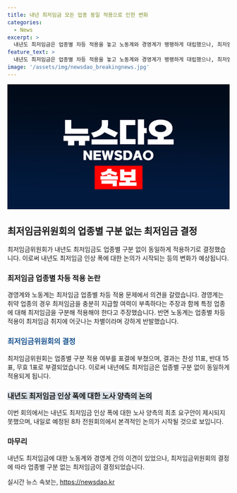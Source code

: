 ```yaml
---
title: 내년 최저임금 모든 업종 동일 적용으로 인한 변화
categories:
  - News
excerpt: >
  내년도 최저임금은 업종별 차등 적용을 놓고 노동계와 경영계가 팽팽하게 대립했으나, 최저임금위원회는 동일한 금액으로 적용하기로 표결을 내리고 노동계에 힘 실어주며 결정됐다. 내년 최저임금 인상 폭에 대한 논의는 내일부터 시작될 예정이다. 최저임금을 놓고 노동계와 경영계는 의견이 엇갈리면서 최저임금위원회가 결론을 내렸고, 내년도 최저임금 인상 폭에 대한 논의는 이르면 내일부터 시작될 것으로 보인다.
feature_text: >
  내년도 최저임금은 업종별 차등 적용을 놓고 노동계와 경영계가 팽팽하게 대립했으나, 최저임금위원회는 동일한 금액으로 적용하기로 표결을 내리고 노동계에 힘 실어주며 결정됐다. 내년 최저임금 인상 폭에 대한 논의는 내일부터 시작될 예정이다. 최저임금을 놓고 노동계와 경영계는 의견이 엇갈리면서 최저임금위원회가 결론을 내렸고, 내년도 최저임금 인상 폭에 대한 논의는 이르면 내일부터 시작될 것으로 보인다.
image: '/assets/img/newsdao_breakingnews.jpg'
---
```


<p><img src="/assets/img/newsdao_breakingnews.jpg" alt="firstkoreanews 속보" /></p>

<h2 data-ke-size="size26">최저임금위원회의 업종별 구분 없는 최저임금 결정</h2>

<p data-ke-size="size16">최저임금위원회가 내년도 최저임금도 업종별 구분 없이 동일하게 적용하기로 결정했습니다. 이로써 내년도 최저임금 인상 폭에 대한 논의가 시작되는 등의 변화가 예상됩니다.</p>

<h3>최저임금 업종별 차등 적용 논란</h3>

<p data-ke-size="size16">경영계와 노동계는 최저임금 업종별 차등 적용 문제에서 의견을 갈렸습니다. 경영계는 취약 업종의 경우 최저임금을 충분히 지급할 여력이 부족하다는 주장과 함께 특정 업종에 대해 최저임금을 구분해 적용해야 한다고 주장했습니다. 반면 노동계는 업종별 차등 적용이 최저임금 취지에 어긋나는 차별이라며 강하게 반발했습니다.</p>

<h3><b><span style="color: #1a5490;">최저임금위원회의 결정</span></b></h3>

<p data-ke-size="size16">최저임금위원회는 업종별 구분 적용 여부를 표결에 부쳤으며, 결과는 찬성 11표, 반대 15표, 무효 1표로 부결되었습니다. 이로써 내년에도 최저임금은 업종별 구분 없이 동일하게 적용되게 됩니다.</p>

<h3><b><span style="background-color: #21538527;">내년도 최저임금 인상 폭에 대한 노사 양측의 논의</span></b></h3>

<p data-ke-size="size16">이번 회의에서는 내년도 최저임금 인상 폭에 대한 노사 양측의 최초 요구안이 제시되지 못했으며, 내일로 예정된 8차 전원회의에서 본격적인 논의가 시작될 것으로 보입니다.</p>

<h3>마무리</h3>

<p data-ke-size="size16">내년도 최저임금에 대한 노동계와 경영계 간의 이견이 있었으나, 최저임금위원회의 결정에 따라 업종별 구분 없는 최저임금이 결정되었습니다.</p>
실시간 뉴스 속보는, <a href="https://newsdao.kr" rel="dofollow">https://newsdao.kr</a>


